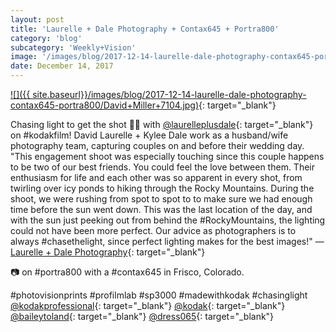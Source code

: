 ```yaml
---
layout: post
title: 'Laurelle + Dale Photography + Contax645 + Portra800'
category: 'blog'
subcategory: 'Weekly+Vision'
image: '/images/blog/2017-12-14-laurelle-dale-photography-contax645-portra800/David+Miller+7104.jpg'
date: December 14, 2017
---
```


[![]({{ site.baseurl}}/images/blog/2017-12-14-laurelle-dale-photography-contax645-portra800/David+Miller+7104.jpg)](http://www.laurelleplusdale.com/){: target="_blank"} 

Chasing light to get the shot 👌🏽 with [@laurelleplusdale](http://www.laurelleplusdale.com/){: target="_blank"} on #kodakfilm! David Laurelle + Kylee Dale work as a husband/wife photography team, capturing couples on and before their wedding day. "This engagement shoot was especially touching since this couple happens to be two of our best friends. You could feel the love between them. Their enthusiasm for life and each other was so apparent in every shot, from twirling over icy ponds to hiking through the Rocky Mountains. During the shoot, we were rushing from spot to spot to to make sure we had enough time before the sun went down. This was the last location of the day, and with the sun just peeking out from behind the #RockyMountains, the lighting could not have been more perfect. Our advice as photographers is to always #chasethelight, since perfect lighting makes for the best images!" — [Laurelle + Dale Photography](http://www.laurelleplusdale.com/){: target="_blank"}

📷 on #portra800 with a #contax645 in Frisco, Colorado.

#photovisionprints #profilmlab #sp3000 #madewithkodak #chasinglight [@kodakprofessional](http://imaging.kodakalaris.com/professional-photographers/photographers/professional-films){: target="_blank"} [@kodak](http://imaging.kodakalaris.com/professional-photographers/photographers/professional-films){: target="_blank"} [@baileytoland](http://www.instagram.com/baileytoland/){: target="_blank"} [@dress065](https://www.instagram.com/dress065/){: target="_blank"}